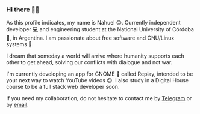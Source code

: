 ### Hi there 👋️😃️

As this profile indicates, my name is Nahuel 😊️. Currently independent developer 💻️ and engineering student at the National University of Córdoba 🏫️, in Argentina. I am passionate about free software and GNU/Linux systems 🐧️

I dream that someday a world will arrive where humanity supports each other to get ahead, solving our conflicts with dialogue and not war.

I'm currently developing an app for GNOME 👣️ called Replay, intended to be your next way to watch YouTube videos 😉️. I also study in a Digital House course to be a full stack web developer soon.

If you need my collaboration, do not hesitate to contact me by [Telegram](https://t.me/nahuelwexd) or by [email](mailto:nahual_gomca@outlook.com.ar).
